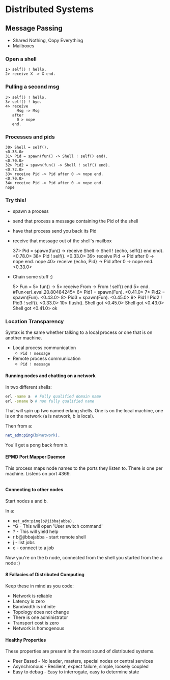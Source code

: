 # Distributed Systems

## Message Passing
- Shared Nothing, Copy Everything
- Mailboxes

### Open a shell
    1> self() ! hello.
    2> receive X -> X end.

### Pulling a second msg
    3> self() ! hello.
    3> self() ! bye.
    4> receive
         Msg -> Msg
       after
         0 > nope
       end.

### Processes and pids
    30> Shell = self().
    <0.33.0>
    31> Pid = spawn(fun() -> Shell ! self() end).
    <0.70.0>
    32> Pid2 = spawn(fun() -> Shell ! self() end).
    <0.72.0>
    33> receive Pid -> Pid after 0 -> nope end.
    <0.70.0>
    34> receive Pid -> Pid after 0 -> nope end.
    nope

### Try this!
- spawn a process
- send that process a message containing the Pid of the shell
- have that process send you back its Pid
- receive that message out of the shell's mailbox

    37> Pid = spawn(fun() -> receive Shell -> Shell ! {echo, self()} end end).
    <0.78.0>
    38> Pid ! self().
    <0.33.0>
    39> receive Pid -> Pid after 0 -> nope end.
    nope
    40> receive {echo, Pid} -> Pid after 0 -> nope end.
    <0.33.0>

- Chain some stuff :)

    5> Fun = 
    5>   fun() -> 
    5>     receive From -> From ! self() end
    5>   end.
    #Fun<erl_eval.20.80484245>
    6> Pid1 = spawn(Fun).
    <0.41.0>
    7> Pid2 = spawn(Fun).
    <0.43.0>
    8> Pid3 = spawn(Fun).
    <0.45.0>
    9> Pid1 ! Pid2 ! Pid3 ! self().
    <0.33.0>
    10> flush().
    Shell got <0.45.0>
    Shell got <0.43.0>
    Shell got <0.41.0>
    ok

### Location Transparency

Syntax is the same whether talking to a local process or one that is on another
machine.

- Local process communication
  - `Pid ! message`
- Remote process communication
  - `Pid ! message`

#### Running nodes and chatting on a network

In two different shells:

```bash
erl -name a  # Fully qualified domain name
erl -sname b # non fully qualified name
```

That will spin up two named erlang shells.  One is on the local machine, one is
on the network (a is network, b is local).

Then from a:

```erlang
net_adm:ping(b@network).
```

You'll get a pong back from b.

#### EPMD Port Mapper Daemon
This process maps node names to the ports they listen to.  There is one per
machine.  Listens on port 4369.

```erlang
```

#### Connecting to other nodes

Start nodes a and b.

In a:

- `net_adm:ping(b@jibbajabba).`
- ^G - This will open 'User switch command'
- ? - This will yield help
- r b@jibbajabba - start remote shell
- j - list jobs
- c - connect to a job

Now you're on the b node, connected from the shell you started from the a node
:)

#### 8 Fallacies of Distributed Computing
Keep these in mind as you code:

- Network is reliable
- Latency is zero
- Bandwidth is infinite
- Topology does not change
- There is one administrator
- Transport cost is zero
- Network is homogenous

#### Healthy Properties
These properties are present in the most sound of distributed systems.

- Peer Based - No leader, masters, special nodes or central services
- Asynchronous - Resilient, expect failure, simple, loosely coupled
- Easy to debug - Easy to interrogate, easy to determine state
